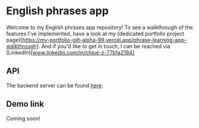 # English phrases app

Welcome to my English phrases app repository! 
To see a walkthrough of the features I've implemented, have a look at my (dedicated portfolio project page)[https://my-portfolio-gilt-alpha-99.vercel.app/phrase-learning-app-walkthrough].
And if you'd like to get in touch, I can be reached via (LinkedIn)[www.linkedin.com/in/chloé-z-77b1a2184]

## API
The backend server can be found [here](https://github.com/Chloe070196/phrases-app-API).

## Demo link
Coming soon!
